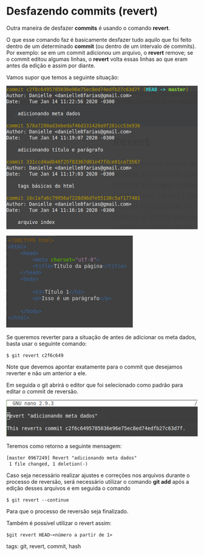 # Desfazendo commits (revert)

Outra maneira de desfazer **commits** é usando o comando **revert**.

O que esse comando faz é basicamente desfazer tudo aquilo que foi feito dentro de um determinado **commit** (ou dentro de um intervalo de commits). Por exemplo: se em um commit adicionou um arquivo, o **revert** remove; se o commit editou algumas linhas, o **revert** volta essas linhas ao que eram antes da edição e assim por diante.

Vamos supor que temos a seguinte situação:

![commits feitos até então](img/p0017-0.png)

![arquivo index antes do commando revert](./img/indexRevert.png)

Se queremos reverter para a situação de antes de adicionar os meta dados, basta usar o seguinte comando:
```
$ git revert c2f6c649
```
Note que devemos apontar exatamente para o commit que desejamos reverter e não um anterior a ele.

Em seguida o git abrirá o editor que foi selecionado como padrão para editar o commit de reversão.

![editando a reversão do commit](./img/edicaoNanoRevert.png)

Teremos como retorno a seguinte mensagem:
```
[master 0967249] Revert "adicionando meta dados"
 1 file changed, 1 deletion(-)
 ```

Caso seja necessário realizar ajustes e correções nos arquivos durante o processo de reversão, será necessário utilizar o comando **git add** após a edição desses arquivos e em seguida o comando
```
$ git revert --continue
```
Para que o processo de reversão seja finalizado.

Também é possível utilizar o revert assim:
```
$git revert HEAD~<número a partir de 1>
```

tags: git, revert, commit, hash

